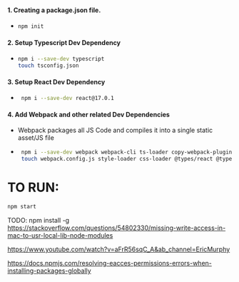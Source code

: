 #### 1. Creating a package.json file.

- ```bash
  npm init
  ```

#### 2. Setup Typescript Dev Dependency

- ```bash
  npm i --save-dev typescript
  touch tsconfig.json
  ```

#### 3. Setup React Dev Dependency

- ```bash
   npm i --save-dev react@17.0.1
  ```

#### 4. Add Webpack and other related Dev Dependencies

- Webpack packages all JS Code and compiles it into a single static asset/JS file

- ```bash
   npm i --save-dev webpack webpack-cli ts-loader copy-webpack-plugin html-webpack-plugin react-dom@17.0.1
   touch webpack.config.js style-loader css-loader @types/react @types/react-dom @types/chrome webpack-merge clean-webpack-plugin
  ```

# TO RUN:

```bash
npm start
```

TODO:
npm install -g
https://stackoverflow.com/questions/54802330/missing-write-access-in-mac-to-usr-local-lib-node-modules

https://www.youtube.com/watch?v=aFrR56sqC_A&ab_channel=EricMurphy

https://docs.npmjs.com/resolving-eacces-permissions-errors-when-installing-packages-globally
